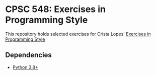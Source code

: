 # CPSC 548: Exercises in Programming Style

This repository holds selected exercises for Crista Lopes' [Exercises in Programming Style](https://github.com/crista/exercises-in-programming-style)

## Dependencies

* [Python 3.8+](https://www.python.org/downloads/release/python-380/)